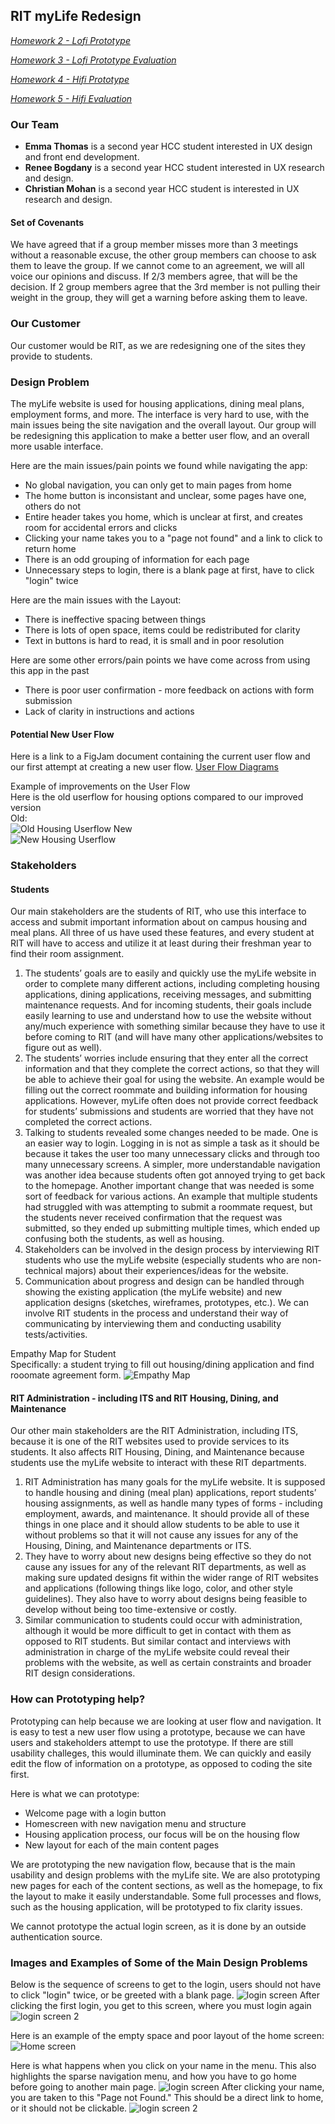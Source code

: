 ## RIT myLife Redesign
*[Homework 2 - Lofi Prototype](lofi.md)*

*[Homework 3 - Lofi Prototype Evaluation](lofi_evaluation.md)*

*[Homework 4 - Hifi Prototype](hifi.md)*

*[Homework 5 - Hifi Evaluation](hifi_evaluation.md)*


### Our Team
- **Emma Thomas** is a second year HCC student interested in UX design and front end development.
- **Renee Bogdany** is a second year HCC student interested in UX research and design.
- **Christian Mohan** is a second year HCC student is interested in UX research and design.

#### Set of Covenants
We have agreed that if a group member misses more than 3 meetings without a reasonable excuse, the other group members can choose to ask them to leave the group. If we cannot come to an agreement, we will all voice our opinions and discuss. If 2/3 members agree, that will be the decision. If 2 group members agree that the 3rd member is not pulling their weight in the group, they will get a warning before asking them to leave.

### Our Customer
Our customer would be RIT, as we are redesigning one of the sites they provide to students.

### Design Problem
The myLife website is used for housing applications, dining meal plans, employment forms, and more. The interface is very hard to use, with the main issues being the site navigation and the overall layout. Our group will be redesigning this application to make a better user flow, and an overall more usable interface.

Here are the main issues/pain points we found while navigating the app:
- No global navigation, you can only get to main pages from home
- The home button is inconsistant and unclear, some pages have one, others do not
- Entire header takes you home, which is unclear at first, and creates room for accidental errors and clicks
- Clicking your name takes you to a "page not found" and a link to click to return home
- There is an odd grouping of information for each page
- Unnecessary steps to login, there is a blank page at first, have to click "login" twice

Here are the main issues with the Layout:
- There is ineffective spacing between things
- There is lots of open space, items could be redistributed for clarity
- Text in buttons is hard to read, it is small and in poor resolution

Here are some other errors/pain points we have come across from using this app in the past
- There is poor user confirmation - more feedback on actions with form submission
- Lack of clarity in instructions and actions

#### Potential New User Flow
Here is a link to a FigJam document containing the current user flow and our first attempt at creating a new user flow.
[User Flow Diagrams](https://www.figma.com/file/Ml8dmkq7e6or5L46IhrBt0/MyLife?node-id=0%3A1)

Example of improvements on the User Flow<br>
Here is the old userflow for housing options compared to our improved version<br>
Old:<br>
![Old Housing Userflow](https://emmathomas36.github.io/iste264group7/old_home.PNG)
New<br>
![New Housing Userflow](https://emmathomas36.github.io/iste264group7/new_home.PNG)

### Stakeholders

#### Students
Our main stakeholders are the students of RIT, who use this interface to access and submit important information about on campus housing and meal plans. All three of us have used these features, and every student at RIT will have to access and utilize it at least during their freshman year to find their room assignment.

1. The students’ goals are to easily and quickly use the myLife website in order to complete many different actions, including completing housing applications, dining applications, receiving messages, and submitting maintenance requests. And for incoming students, their goals include easily learning to use and understand how to use the website without any/much experience with something similar because they have to use it before coming to RIT (and will have many other applications/websites to figure out as well).
2. The students’ worries include ensuring that they enter all the correct information and that they complete the correct actions, so that they will be able to achieve their goal for using the website. An example would be filling out the correct roommate and building information for housing applications. However, myLife often does not provide correct feedback for students’ submissions and students are worried that they have not completed the correct actions.
3. Talking to students revealed some changes needed to be made. One is an easier way to login. Logging in is not as simple a task as it should be because it takes the user too many unnecessary clicks and through too many unnecessary screens. A simpler, more understandable navigation was another idea because students often got annoyed trying to get back to the homepage. Another important change that was needed is some sort of feedback for various actions. An example that multiple students had struggled with was attempting to submit a roommate request, but the students never received confirmation that the request was submitted, so they ended up submitting multiple times, which ended up confusing both the students, as well as housing.
4. Stakeholders can be involved in the design process by interviewing RIT students who use the myLife website (especially students who are non-technical majors) about their experiences/ideas for the website.
5. Communication about progress and design can be handled through showing the existing application (the myLife website) and new application designs (sketches, wireframes, prototypes, etc.). We can involve RIT students in the process and understand their way of communicating by interviewing them and conducting usability tests/activities.

Empathy Map for Student<br>
Specifically: a student trying to fill out housing/dining application and find rooomate agreement form.
![Empathy Map](https://emmathomas36.github.io/iste264group7/Empathy_Map.png)

#### RIT Administration - including ITS and RIT Housing, Dining, and Maintenance
Our other main stakeholders are the RIT Administration, including ITS, because it is one of the RIT websites used to provide services to its students. It also affects RIT Housing, Dining, and Maintenance because students use the myLife website to interact with these RIT departments.
1. RIT Administration has many goals for the myLife website. It is supposed to handle housing and dining (meal plan) applications, report students’ housing assignments, as well as handle many types of forms - including employment, awards, and maintenance. It should provide all of these things in one place and it should allow students to be able to use it without problems so that it will not cause any issues for any of the Housing, Dining, and Maintenance departments or ITS.
2. They have to worry about new designs being effective so they do not cause any issues for any of the relevant RIT departments, as well as making sure updated designs fit within the wider range of RIT websites and applications (following things like logo, color, and other style guidelines). They also have to worry about designs being feasible to develop without being too time-extensive or costly.
3. Similar communication to students could occur with administration, although it would be more difficult to get in contact with them as opposed to RIT students. But similar contact and interviews with administration in charge of the myLife website could reveal their problems with the website, as well as certain constraints and broader RIT design considerations.

### How can Prototyping help?
Prototyping can help because we are looking at user flow and navigation. It is easy to test a new user flow using a prototype, because we can have users and stakeholders attempt to use the prototype. If there are still usability challeges, this would illuminate them. We can quickly and easily edit the flow of information on a prototype, as opposed to coding the site first.

Here is what we can prototype:
- Welcome page with a login button
- Homescreen with new navigation menu and structure
- Housing application process, our focus will be on the housing flow
- New layout for each of the main content pages

We are prototyping the new navigation flow, because that is the main usability and design problems with the myLife site. We are also prototyping new pages for each of the content sections, as well as the homepage, to fix the layout to make it easily understandable. Some full processes and flows, such as the housing application, will be prototyped to fix clarity issues.

We cannot prototype the actual login screen, as it is done by an outside authentication source.

### Images and Examples of Some of the Main Design Problems
Below is the sequence of screens to get to the login, users should not have to click "login" twice, or be greeted with a blank page.
![login screen](https://emmathomas36.github.io/iste264group7/login.png)
After clicking the first login, you get to this screen, where you must login again
![login screen 2](https://emmathomas36.github.io/iste264group7/login2.png)

Here is an example of the empty space and poor layout of the home screen:
![Home screen](https://emmathomas36.github.io/iste264group7/homescreen.png)

Here is what happens when you click on your name in the menu. This also highlights the sparse navigation menu, and how you have to go home before going to another main page.
![login screen](https://emmathomas36.github.io/iste264group7/menuscreen.png)
After clicking your name, you are taken to this "Page not Found." This should be a direct link to home, or it should not be clickable.
![login screen 2](https://emmathomas36.github.io/iste264group7/pagenotfound.png)

